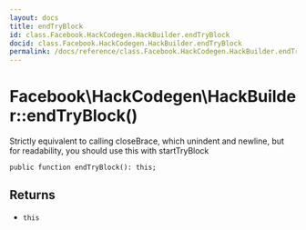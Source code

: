 ```yaml
---
layout: docs
title: endTryBlock
id: class.Facebook.HackCodegen.HackBuilder.endTryBlock
docid: class.Facebook.HackCodegen.HackBuilder.endTryBlock
permalink: /docs/reference/class.Facebook.HackCodegen.HackBuilder.endTryBlock/
---
```

# Facebook\\HackCodegen\\HackBuilder::endTryBlock()




Strictly equivalent to calling closeBrace, which unindent and newline,
but for readability, you should use this with startTryBlock




``` Hack
public function endTryBlock(): this;
```




## Returns




* ` this `